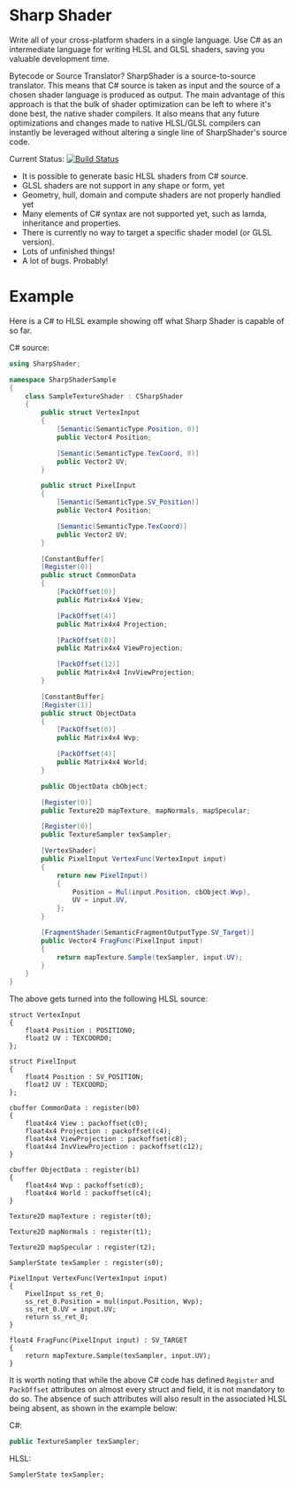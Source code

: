 # Sharp Shader
Write all of your cross-platform shaders in a single language. Use C# as an intermediate language for writing HLSL and GLSL shaders, saving you valuable development time.

Bytecode or Source Translator?
SharpShader is a source-to-source translator. This means that C# source is taken as input and the source of a chosen shader language is produced as output. The main advantage of this approach is that the bulk of shader optimization can be left to where it's done best, the native shader compilers. It also means that any future optimizations and changes made to native HLSL/GLSL compilers can instantly be leveraged without altering a single line of SharpShader's source code.

Current Status:
[![Build Status](https://dev.azure.com/jyarwood/SharpShader/_apis/build/status/SharpShader-.NET%20Desktop-CI?branchName=master)](https://dev.azure.com/jyarwood/SharpShader/_build/latest?definitionId=4?branchName=master)
 - It is possible to generate basic HLSL shaders from C# source.
 - GLSL shaders are not support in any shape or form, yet
 - Geometry, hull, domain and compute shaders are not properly handled yet
 - Many elements of C# syntax are not supported yet, such as lamda, inheritance and properties.
 - There is currently no way to target a specific shader model (or GLSL version).
 - Lots of unfinished things!
 - A lot of bugs. Probably! 

# Example
Here is a C# to HLSL example showing off what Sharp Shader is capable of so far.  

C# source:
```csharp
using SharpShader;

namespace SharpShaderSample
{
    class SampleTextureShader : CSharpShader
    {
        public struct VertexInput
        {
            [Semantic(SemanticType.Position, 0)]
            public Vector4 Position;

            [Semantic(SemanticType.TexCoord, 0)]
            public Vector2 UV;
        }

        public struct PixelInput
        {
            [Semantic(SemanticType.SV_Position)]
            public Vector4 Position;

            [Semantic(SemanticType.TexCoord)]
            public Vector2 UV;
        }

        [ConstantBuffer]
        [Register(0)]
        public struct CommonData
        {
            [PackOffset(0)]
            public Matrix4x4 View;

            [PackOffset(4)]
            public Matrix4x4 Projection;

            [PackOffset(8)]
            public Matrix4x4 ViewProjection;

            [PackOffset(12)]
            public Matrix4x4 InvViewProjection;
        }

        [ConstantBuffer]
        [Register(1)]
        public struct ObjectData
        {
            [PackOffset(0)]
            public Matrix4x4 Wvp;

            [PackOffset(4)]
            public Matrix4x4 World;
        }

        public ObjectData cbObject;

        [Register(0)]
        public Texture2D mapTexture, mapNormals, mapSpecular;

        [Register(0)]
        public TextureSampler texSampler;

        [VertexShader]
        public PixelInput VertexFunc(VertexInput input)
        {
            return new PixelInput()
            {
                Position = Mul(input.Position, cbObject.Wvp),
                UV = input.UV,
            };
        }

        [FragmentShader(SemanticFragmentOutputType.SV_Target)]
        public Vector4 FragFunc(PixelInput input)
        {
            return mapTexture.Sample(texSampler, input.UV);
        }
    }
}
```

The above gets turned into the following HLSL source:
```HLSL
struct VertexInput
{
	float4 Position : POSITION0;
	float2 UV : TEXCOORD0;
};

struct PixelInput
{
	float4 Position : SV_POSITION;
	float2 UV : TEXCOORD;
};

cbuffer CommonData : register(b0)
{
	float4x4 View : packoffset(c0);
	float4x4 Projection : packoffset(c4);
	float4x4 ViewProjection : packoffset(c8);
	float4x4 InvViewProjection : packoffset(c12);
}

cbuffer ObjectData : register(b1)
{
	float4x4 Wvp : packoffset(c0);
	float4x4 World : packoffset(c4);
}

Texture2D mapTexture : register(t0);

Texture2D mapNormals : register(t1);

Texture2D mapSpecular : register(t2);

SamplerState texSampler : register(s0);

PixelInput VertexFunc(VertexInput input)
{
	PixelInput ss_ret_0;
	ss_ret_0.Position = mul(input.Position, Wvp);
	ss_ret_0.UV = input.UV;
	return ss_ret_0;
}

float4 FragFunc(PixelInput input) : SV_TARGET
{
	return mapTexture.Sample(texSampler, input.UV);
}
```

It is worth noting that while the above C# code has defined `Register` and `PackOffset` attributes on almost every struct and field, it is not mandatory to do so. The absence of such attributes will also result in the associated HLSL being absent, as shown in the example below:

C#: 
```csharp        
public TextureSampler texSampler;
```

HLSL:
```HLSL
SamplerState texSampler;
```